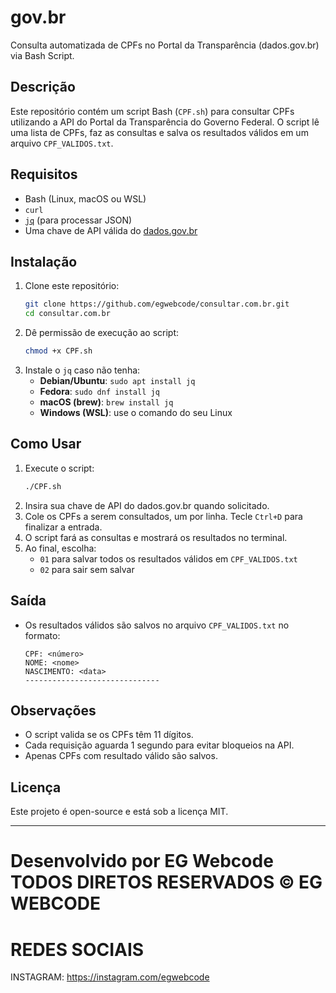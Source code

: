 
# gov.br

Consulta automatizada de CPFs no Portal da Transparência (dados.gov.br) via Bash Script.

## Descrição

Este repositório contém um script Bash (`CPF.sh`) para consultar CPFs utilizando a API do Portal da Transparência do Governo Federal. O script lê uma lista de CPFs, faz as consultas e salva os resultados válidos em um arquivo `CPF_VALIDOS.txt`.

## Requisitos

- Bash (Linux, macOS ou WSL)
- `curl`
- [`jq`](https://stedolan.github.io/jq/download/) (para processar JSON)
- Uma chave de API válida do [dados.gov.br](https://dados.gov.br/)

## Instalação

1. Clone este repositório:
   ```bash
   git clone https://github.com/egwebcode/consultar.com.br.git
   cd consultar.com.br
   ```
2. Dê permissão de execução ao script:
   ```bash
   chmod +x CPF.sh
   ```
3. Instale o `jq` caso não tenha:
   - **Debian/Ubuntu**: `sudo apt install jq`
   - **Fedora**: `sudo dnf install jq`
   - **macOS (brew)**: `brew install jq`
   - **Windows (WSL)**: use o comando do seu Linux

## Como Usar

1. Execute o script:
   ```bash
   ./CPF.sh
   ```
2. Insira sua chave de API do dados.gov.br quando solicitado.
3. Cole os CPFs a serem consultados, um por linha. Tecle `Ctrl+D` para finalizar a entrada.
4. O script fará as consultas e mostrará os resultados no terminal.
5. Ao final, escolha:
   - `01` para salvar todos os resultados válidos em `CPF_VALIDOS.txt`
   - `02` para sair sem salvar

## Saída

- Os resultados válidos são salvos no arquivo `CPF_VALIDOS.txt` no formato:

  ```
  CPF: <número>
  NOME: <nome>
  NASCIMENTO: <data>
  ------------------------------
  ```

## Observações

- O script valida se os CPFs têm 11 dígitos.
- Cada requisição aguarda 1 segundo para evitar bloqueios na API.
- Apenas CPFs com resultado válido são salvos.

## Licença

Este projeto é open-source e está sob a licença MIT.

---

# Desenvolvido por EG Webcode TODOS DIRETOS RESERVADOS © EG WEBCODE

# REDES SOCIAIS
INSTAGRAM: https://instagram.com/egwebcode
